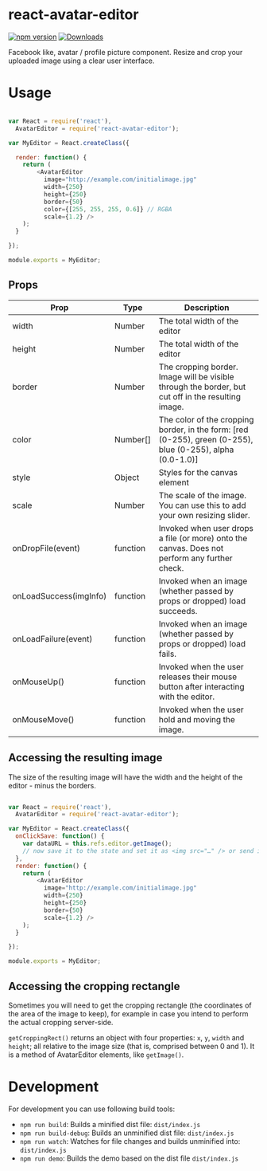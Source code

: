 # react-avatar-editor

<a href="http://badge.fury.io/js/react-avatar-editor"><img alt="npm version" src="https://badge.fury.io/js/react-avatar-editor.svg"></a>
<a href="https://npmjs.org/package/react-avatar-editor"><img alt="Downloads" src="http://img.shields.io/npm/dm/react-avatar-editor.svg"></a>

Facebook like, avatar / profile picture component.
Resize and crop your uploaded image using a clear user interface.

# Usage


```javascript

var React = require('react'),
  AvatarEditor = require('react-avatar-editor');

var MyEditor = React.createClass({

  render: function() {
    return (
        <AvatarEditor
          image="http://example.com/initialimage.jpg"
          width={250}
          height={250}
          border={50}
          color={[255, 255, 255, 0.6]} // RGBA
          scale={1.2} />
    );
  }

});

module.exports = MyEditor;
```

## Props
| Prop                   | Type     | Description
| ---------------------- | -------- | ---------------
| width                  | Number   | The total width of the editor
| height                 | Number   | The total width of the editor
| border                 | Number   | The cropping border. Image will be visible through the border, but cut off in the resulting image.
| color                  | Number[] | The color of the cropping border, in the form: [red (0-255), green (0-255), blue (0-255), alpha (0.0-1.0)]
| style                  | Object   | Styles for the canvas element
| scale                  | Number   | The scale of the image. You can use this to add your own resizing slider.
| onDropFile(event)      | function | Invoked when user drops a file (or more) onto the canvas. Does not perform any further check.
| onLoadSuccess(imgInfo) | function | Invoked when an image (whether passed by props or dropped) load succeeds.
| onLoadFailure(event)   | function | Invoked when an image (whether passed by props or dropped) load fails.
| onMouseUp()            | function | Invoked when the user releases their mouse button after interacting with the editor.
| onMouseMove()          | function | Invoked when the user hold and moving the image.

## Accessing the resulting image

The size of the resulting image will have the width and the height of the editor - minus the borders.

```javascript

var React = require('react'),
  AvatarEditor = require('react-avatar-editor');

var MyEditor = React.createClass({
  onClickSave: function() {
    var dataURL = this.refs.editor.getImage();
    // now save it to the state and set it as <img src="…" /> or send it somewhere else
  },
  render: function() {
    return (
        <AvatarEditor
          image="http://example.com/initialimage.jpg"
          width={250}
          height={250}
          border={50}
          scale={1.2} />
    );
  }

});

module.exports = MyEditor;
```

## Accessing the cropping rectangle

Sometimes you will need to get the cropping rectangle (the coordinates of the area of the image to keep),
for example in case you intend to perform the actual cropping server-side.

``getCroppingRect()`` returns an object with four properties: ``x``, ``y``, ``width`` and ``height``;
all relative to the image size (that is, comprised between 0 and 1). It is a method of AvatarEditor elements,
like ``getImage()``.


# Development

For development you can use following build tools:

* `npm run build`: Builds a minified dist file: `dist/index.js`
* `npm run build-debug`: Builds an unminified dist file: `dist/index.js`
* `npm run watch`: Watches for file changes and builds unminified into: `dist/index.js`
* `npm run demo`: Builds the demo based on the dist file `dist/index.js`
